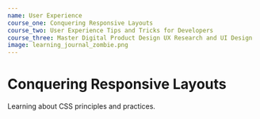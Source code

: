 ```yaml
---
name: User Experience
course_one: Conquering Responsive Layouts
course_two: User Experience Tips and Tricks for Developers
course_three: Master Digital Product Design UX Research and UI Design
image: learning_journal_zombie.png
---
```


# Conquering Responsive Layouts

Learning about CSS principles and practices.
